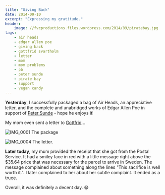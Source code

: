 ```yaml
---
title: "Giving Back"
date: 2014-09-10
excerpt: "Expressing my gratitude."
header:
    image: //fvcproductions.files.wordpress.com/2014/09/piratebay.jpg
tags:
    - air heads
    - edgar allen poe
    - giving back
    - gottfrid svartholm
    - letter
    - mom
    - mom problems
    - pb
    - peter sunde
    - pirate bay
    - support
    - vegan candy
---
```


**Yesterday**, I successfully packaged a bag of Air Heads, an
appreciative letter, and the complete and unabridged works of Edgar
Allen Poe in support of [Peter
Sunde](//www.facebook.com/pages/Peter-Sunde/126485467393990) - hope he enjoys it!

My mom even sent a letter
to [Gottfrid](//www.facebook.com/pages/Gottfrid-Svartholm/103131853059969)...

![IMG\_0001](//fvcproductions.files.wordpress.com/2014/09/img_0001.jpg?w=224) The package

![IMG\_0004](//fvcproductions.files.wordpress.com/2014/09/img_0004.jpg?w=224) The letter.

**Later today**, my mum provided the receipt that she got from the
Postal Service. It had a smiley face in red with a little message right
above the \$35.64 price that was necessary for the parcel to arrive in
Sweden. The message complained about something along the lines "This
sacrifice is well worth it.". I later complained to her about her subtle
complaint. It ended as a truce.

Overall, it was definitely a decent day. :grin:
